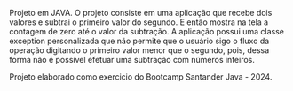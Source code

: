 Projeto em JAVA.
O projeto consiste em uma aplicação que recebe dois valores e subtrai o primeiro valor do segundo. E então mostra na tela a contagem de zero até o valor da subtração.
A aplicação possui uma classe exception personalizada que não permite que o usuário sigo o fluxo da operação digitando o primeiro valor menor que o segundo, pois, dessa forma não
é possível efetuar uma subtração com números inteiros.


Projeto elaborado como exercicio do Bootcamp Santander Java - 2024.
